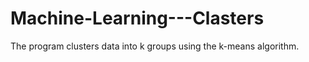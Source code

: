 # Machine-Learning---Clasters

The program clusters data into k groups using the k-means algorithm.

